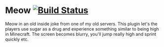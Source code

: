 # Meow [![Build Status](https://travis-ci.org/Carlgo11/meow.svg?branch=master)](https://travis-ci.org/Carlgo11/meow)

Meow in an old inside joke from one of my old servers.
This plugin let's the players use sugar as a drug and experience something similar to being high in Minecraft.
The screen becomes blurry, you'll jump really high and sprint quickly etc.
